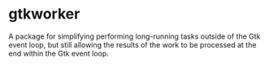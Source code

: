 # gtkworker

A package for simplifying performing long-running tasks outside of the Gtk event loop,
but still allowing the results of the work to be processed at the end within the Gtk event loop.
